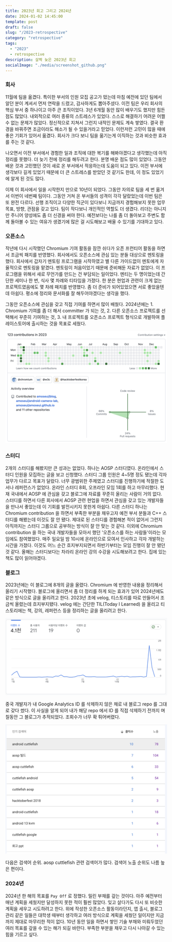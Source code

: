 ```yaml
---
title: 2023년 회고 그리고 2024년
date: 2024-01-02 14:45:00
template: post
draft: false
slug: "/2023-retrospective"
category: "retrospective"
tags:
  - "2023"
  - retrospective
description: 살짝 늦은 2023년 회고
socialImage: "./media/screenshot_github.png"
---
```


### 회사

11월에 팀을 옮겼다. 특이한 부서의 인원 모집 공고가 떴는데 마침 예전에 있던 팀에서 알던 분이 계셔서 먼저 연락을 드렸고, 감사하게도 뽑아주셨다. 이전 팀은 우리 회사의 핵심 부서 중 하나이고 아주 큰 조직이었다. 3년 6개월 동안 많이 배우기도 했지만 힘든 점도 많았다. 내외적으로 여러 종류의 스트레스가 있었다. 스스로 해결하기 어려운 어쩔 수 없는 문제가 많았다. 정신적으로 지쳐서 그런지 내적인 문제도 계속 쌓였다. 결국 환경을 바꿔주면 조금이라도 해소가 될 수 있을거라고 믿었다. 이런저런 고민이 많을 때에 좋은 기회가 있어서 옮겼다. 회사가 크다 보니 팀을 옮기는게 이직하는 것과 비슷한 효과를 주는 것 같다.

나오면서 이전 부서에서 경험한 일과 조직에 대한 복기를 해봐야겠다고 생각했는데 아직 정리를 못했다. 더 늦기 전에 정리를 해두려고 한다. 분명 배운 점도 많이 있었다. 그동안 배운 것과 고민했던 것이 새로 온 부서에서 적응하는데 도움이 되고 있다. 이전 부서에 생각보다 길게 있었기 때문에 더 큰 스트레스를 받았던 것 같기도 한데, 이 정도 있었기에 알게 된 것도 많다.

이제 이 회사에서 일을 시작한지 만으로 10년이 되었다. 그동안 자의로 팀을 세 번 옮겨서 이번이 네번째 팀이다. 그동안 거쳐 온 부서들의 성격이 각각 달랐었는데 이번 팀은 또 완전 다르다. 선행 조직이고 다양한 직군이 있다보니 지금까지 경험해보지 못한 업무 목표, 방향, 관점을 갖고 있다. 팀이 작다보니 개인적인 역할도 더 생겼다. 리더는 아니지만 주니어 양성에도 좀 더 신경을 써야 한다. 예전보다는 나를 좀 더 돌아보고 주변도 함께 돌아볼 수 있는 여유가 생겼기에 많은 걸 시도해보고 배울 수 있기를 기대하고 있다.

### 오픈소스

작년에 다시 시작했던 Chromium 기여 활동을 잠깐 쉬다가 오픈 프런티어 활동을 하면서 조금씩 패치를 반영했다. 회사에서도 오픈소스에 관심 있는 분들 대상으로 멘토링을 했다. 회사에서 갑자기 멘토링 프로그램을 시작하였고 별 다른 가이드없이 멘토에게 자율적으로 멘토링을 맡겼다. 멘토링이 처음이었기 때문에 준비해둔 자료가 없었다. 이 프로그램을 위해서 새로 무언가를 만드는 건 부담되는 일이었다. 멘티는 두 명이었는데 간단한 세미나 한 번, 식사 몇 차례와 티타임을 가졌다. 한 분은 현업과 관련이 크게 없는 프로젝트였음에도 몇 차례 패치를 반영했다. 좀 더 준비가 되어있었으면 서로 좋았을텐데 아쉽다. 평소에 정리와 문서화를 잘 해두어야겠다는 생각을 했다.

그동안 오픈소스에 관심을 갖고 직접 기여를 하면서 많이 배웠다. 2024년에는 1. Chromium 기여를 좀 더 해서 committer 가 되는 것, 2. 다른 오픈소스 프로젝트를 선택해서 꾸준히 기여하는 것, 3. 내 프로젝트를 오픈소스 프로젝트 형식으로 개발하여 플레이스토어에 출시하는 것을 목표로 세웠다.

![github](media/screenshot_github.png)

### 스터디

2개의 스터디를 해봤지만 큰 성과는 없었다. 하나는 AOSP 스터디였다. 온라인에서 스터디 인원을 모집하는 글을 보고 신청했다. 스터디 그룹 인원은 4~5명 정도 됐는데 각자 업무가 다르고 목표가 달랐다. 너무 광범위한 주제였고 스터디를 진행하기에 적절한 도서나 레퍼런스가 없었다. 온라인 스터디 8회, 오프라인 모임 1회를 하고 마무리했다. 현재 국내에서 AOSP 에 관심을 갖고 블로그에 자료를 꾸준히 올리는 사람이 거의 없다. 스터디를 하면서 다른 회사에서 AOSP 관련 현업을 하면서 관심을 갖고 있는 개발자들을 만나서 좋았는데 이 기회를 발전시키지 못한게 아쉽다. 다른 스터디 하나는 Chromium contribution 을 하면서 부족한 부분을 채우고자 예전 부서 분들과 C++ 스터디를 해봤는데 이것도 잘 안 됐다. 제대로 된 스터디를 경험해본 적이 없어서 그런지 아직까지는 스터디 그룹으로 공부하는 방식이 잘 안 맞는 것 같다. 이외에 Chromium contribution 을 하는 국내 개발자들을 모아서 했던 '오픈소스를 하는 사람들'이라는 모임에도 참여했었다. 매주 일요일 밤 10시에 온라인으로 모여서 인사하고 각자 개발하는 시간을 가졌다. 이것도 어느 순간 흐지부지되면서 하반기부터는 모임 진행이 잘 안 됐던 것 같다. 올해는 스터디보다는 차라리 온라인 강의 수강을 시도해보려고 한다. 집에 있는 책도 많이 읽어야겠다.

### 블로그

2023년에는 이 블로그에 8개의 글을 올렸다. Chromium 에 반영한 내용을 정리해서 올리기 시작했다. 블로그에 올리면서 좀 더 정리를 하게 되는 효과가 있어 2024년에도 같은 방식으로 글을 올리려고 한다. 2023년 초에 velog, 티스토리를 따로 만들어서 조금씩 올렸는데 흐지부지됐다. velog 에는 간단한 TIL(Today I Learned) 을 올리고 티스토리에는 책, 강의, 레퍼런스 등을 정리하는 글을 올리려고 한다.

![ga](media/screenshot_ga.png)

중국 개발자가 내 Google Analytics ID 를 삭제하지 않은 채로 내 블로그 repo 를 그대로 갖다 썼다. 이 사실을 알게 되어 내가 해당 repo 에서 ID 를 직접 삭제하기 전까지 며칠동안 그 블로그가 추적되었다. 조회수가 너무 확 튀어버렸다.

![search](media/screenshot_search.png)

다음은 검색어 순위. aosp cuttlefish 관련 검색어가 많다. 검색어 노출 순위도 나름 높은 편이다.

### 2024년

2024년 한 해의 목표를 `Pay Off` 로 정했다. 밀린 부채를 갚는 것이다. 아주 예전부터 매년 계획을 세웠지만 달성하지 못한 적이 훨씬 많았다. 잊고 살다가도 다시 또 비슷한 계획을 세우고 시도하려고 한다. 위에 작성한 오픈소스 활동이라던지, 앱 출시, 블로그 관리 같은 일들은 대학생 때부터 생각하고 여러 방식으로 계획을 세웠던 일이지만 지금까지 제대로 마무리한 적이 없다. 10년 동안 일을 하면서 쌓인 기술 부채와 미뤄두었던 여러 목표를 갚을 수 있는 해가 되길 바란다. 부족한 부분을 채우고 다시 나아갈 수 있는 힘을 기르고 싶다.
